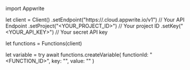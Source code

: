 import Appwrite

let client = Client()
    .setEndpoint("https://<REGION>.cloud.appwrite.io/v1") // Your API Endpoint
    .setProject("<YOUR_PROJECT_ID>") // Your project ID
    .setKey("<YOUR_API_KEY>") // Your secret API key

let functions = Functions(client)

let variable = try await functions.createVariable(
    functionId: "<FUNCTION_ID>",
    key: "<KEY>",
    value: "<VALUE>"
)


